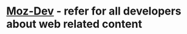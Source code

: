 # [Moz-Dev](https://developer.mozilla.org/en-US/) - refer for all developers about web related content 
